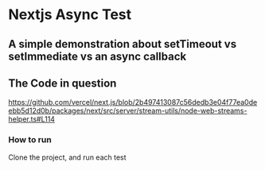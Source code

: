 # Nextjs Async Test

## A simple demonstration about setTimeout vs setImmediate  vs an async callback


## The Code in question
https://github.com/vercel/next.js/blob/2b497413087c56dedb3e04f77ea0deebb5d12d0b/packages/next/src/server/stream-utils/node-web-streams-helper.ts#L114


### How to run

Clone the project, and run each test 
```

```

